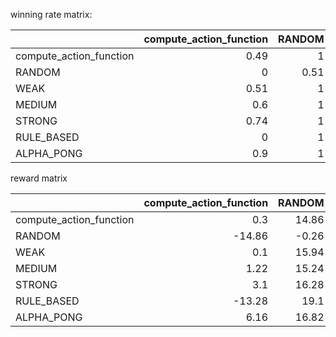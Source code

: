 winning rate matrix:

|                         |   compute_action_function |   RANDOM |   WEAK |   MEDIUM |   STRONG |   RULE_BASED |   ALPHA_PONG |
|:------------------------|--------------------------:|---------:|-------:|---------:|---------:|-------------:|-------------:|
| compute_action_function |                      0.49 |     1    |   0.49 |     0.4  |     0.26 |         1    |         0.1  |
| RANDOM                  |                      0    |     0.51 |   0    |     0    |     0    |         0    |         0    |
| WEAK                    |                      0.51 |     1    |   0.48 |     0.44 |     0.31 |         1    |         0.13 |
| MEDIUM                  |                      0.6  |     1    |   0.56 |     0.58 |     0.27 |         0.99 |         0.12 |
| STRONG                  |                      0.74 |     1    |   0.69 |     0.73 |     0.47 |         0.96 |         0.17 |
| RULE_BASED              |                      0    |     1    |   0    |     0.01 |     0.04 |         0.54 |         0.01 |
| ALPHA_PONG              |                      0.9  |     1    |   0.87 |     0.88 |     0.83 |         0.99 |         0.49 |




reward matrix

|                         |   compute_action_function |   RANDOM |   WEAK |   MEDIUM |   STRONG |   RULE_BASED |   ALPHA_PONG |
|:------------------------|--------------------------:|---------:|-------:|---------:|---------:|-------------:|-------------:|
| compute_action_function |                      0.3  |    14.86 |  -0.1  |    -1.22 |    -3.1  |        13.28 |        -6.16 |
| RANDOM                  |                    -14.86 |    -0.26 | -15.94 |   -15.24 |   -16.28 |       -19.1  |       -16.82 |
| WEAK                    |                      0.1  |    15.94 |  -0.8  |    -1.3  |    -3.2  |        11.72 |        -5.26 |
| MEDIUM                  |                      1.22 |    15.24 |   1.3  |     1.08 |    -2.16 |        11.28 |        -4.94 |
| STRONG                  |                      3.1  |    16.28 |   3.2  |     2.16 |    -0.36 |         7.18 |        -4.48 |
| RULE_BASED              |                    -13.28 |    19.1  | -11.72 |   -11.28 |    -7.18 |         0.28 |       -11.7  |
| ALPHA_PONG              |                      6.16 |    16.82 |   5.26 |     4.94 |     4.48 |        11.7  |        -0.2  |